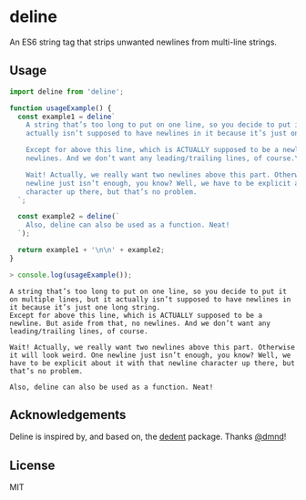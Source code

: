 # deline

An ES6 string tag that strips unwanted newlines from multi-line strings.

## Usage

```js
import deline from 'deline';

function usageExample() {
  const example1 = deline`
    A string that’s too long to put on one line, so you decide to put it on multiple lines, but it
    actually isn’t supposed to have newlines in it because it’s just one long string.

    Except for above this line, which is ACTUALLY supposed to be a newline. But aside from that, no
    newlines. And we don’t want any leading/trailing lines, of course.\n

    Wait! Actually, we really want two newlines above this part. Otherwise it will look weird. One
    newline just isn’t enough, you know? Well, we have to be explicit about it with that newline
    character up there, but that’s no problem.
  `;

  const example2 = deline(`
    Also, deline can also be used as a function. Neat!
  `);

  return example1 + '\n\n' + example2;
}
```

```js
> console.log(usageExample());
```

```
A string that’s too long to put on one line, so you decide to put it on multiple lines, but it actually isn’t supposed to have newlines in it because it’s just one long string.
Except for above this line, which is ACTUALLY supposed to be a newline. But aside from that, no newlines. And we don’t want any leading/trailing lines, of course.

Wait! Actually, we really want two newlines above this part. Otherwise it will look weird. One newline just isn’t enough, you know? Well, we have to be explicit about it with that newline character up there, but that’s no problem.

Also, deline can also be used as a function. Neat!
```

## Acknowledgements

Deline is inspired by, and based on, the [dedent](https://github.com/dmnd/dedent) package. Thanks [@dmnd](https://github.com/dmnd)!

## License

MIT
